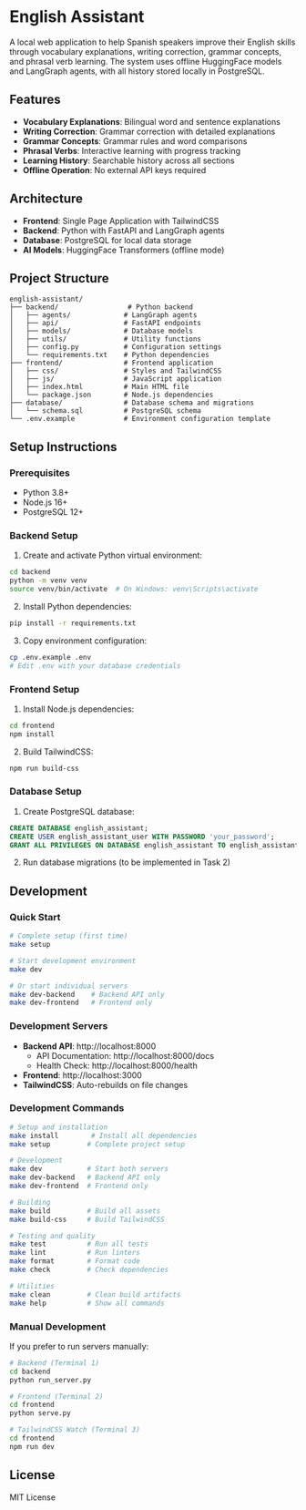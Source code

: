 # English Assistant

A local web application to help Spanish speakers improve their English skills through vocabulary explanations, writing correction, grammar concepts, and phrasal verb learning. The system uses offline HuggingFace models and LangGraph agents, with all history stored locally in PostgreSQL.

## Features

- **Vocabulary Explanations**: Bilingual word and sentence explanations
- **Writing Correction**: Grammar correction with detailed explanations
- **Grammar Concepts**: Grammar rules and word comparisons
- **Phrasal Verbs**: Interactive learning with progress tracking
- **Learning History**: Searchable history across all sections
- **Offline Operation**: No external API keys required

## Architecture

- **Frontend**: Single Page Application with TailwindCSS
- **Backend**: Python with FastAPI and LangGraph agents
- **Database**: PostgreSQL for local data storage
- **AI Models**: HuggingFace Transformers (offline mode)

## Project Structure

```
english-assistant/
├── backend/                 # Python backend
│   ├── agents/             # LangGraph agents
│   ├── api/                # FastAPI endpoints
│   ├── models/             # Database models
│   ├── utils/              # Utility functions
│   ├── config.py           # Configuration settings
│   └── requirements.txt    # Python dependencies
├── frontend/               # Frontend application
│   ├── css/                # Styles and TailwindCSS
│   ├── js/                 # JavaScript application
│   ├── index.html          # Main HTML file
│   └── package.json        # Node.js dependencies
├── database/               # Database schema and migrations
│   └── schema.sql          # PostgreSQL schema
└── .env.example            # Environment configuration template
```

## Setup Instructions

### Prerequisites

- Python 3.8+
- Node.js 16+
- PostgreSQL 12+

### Backend Setup

1. Create and activate Python virtual environment:
```bash
cd backend
python -m venv venv
source venv/bin/activate  # On Windows: venv\Scripts\activate
```

2. Install Python dependencies:
```bash
pip install -r requirements.txt
```

3. Copy environment configuration:
```bash
cp .env.example .env
# Edit .env with your database credentials
```

### Frontend Setup

1. Install Node.js dependencies:
```bash
cd frontend
npm install
```

2. Build TailwindCSS:
```bash
npm run build-css
```

### Database Setup

1. Create PostgreSQL database:
```sql
CREATE DATABASE english_assistant;
CREATE USER english_assistant_user WITH PASSWORD 'your_password';
GRANT ALL PRIVILEGES ON DATABASE english_assistant TO english_assistant_user;
```

2. Run database migrations (to be implemented in Task 2)

## Development

### Quick Start

```bash
# Complete setup (first time)
make setup

# Start development environment
make dev

# Or start individual servers
make dev-backend    # Backend API only
make dev-frontend   # Frontend only
```

### Development Servers

- **Backend API**: http://localhost:8000
  - API Documentation: http://localhost:8000/docs
  - Health Check: http://localhost:8000/health
- **Frontend**: http://localhost:3000
- **TailwindCSS**: Auto-rebuilds on file changes

### Development Commands

```bash
# Setup and installation
make install        # Install all dependencies
make setup         # Complete project setup

# Development
make dev           # Start both servers
make dev-backend   # Backend API only  
make dev-frontend  # Frontend only

# Building
make build         # Build all assets
make build-css     # Build TailwindCSS

# Testing and quality
make test          # Run all tests
make lint          # Run linters
make format        # Format code
make check         # Check dependencies

# Utilities
make clean         # Clean build artifacts
make help          # Show all commands
```

### Manual Development

If you prefer to run servers manually:

```bash
# Backend (Terminal 1)
cd backend
python run_server.py

# Frontend (Terminal 2) 
cd frontend
python serve.py

# TailwindCSS Watch (Terminal 3)
cd frontend
npm run dev
```

## License

MIT License